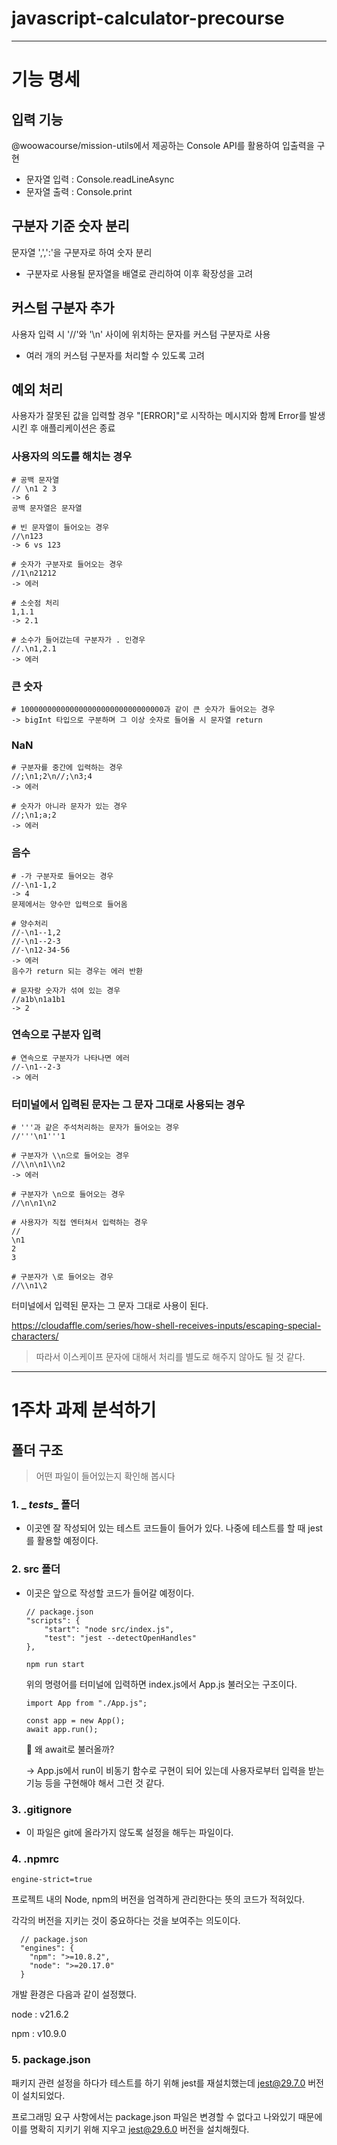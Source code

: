 # javascript-calculator-precourse

---
# 기능 명세

## 입력 기능

@woowacourse/mission-utils에서 제공하는 Console API를 활용하여 입출력을 구현
- 문자열 입력 : Console.readLineAsync
- 문자열 출력 : Console.print

## 구분자 기준 숫자 분리

문자열 ',',':'을 구분자로 하여 숫자 분리
- 구분자로 사용될 문자열을 배열로 관리하여 이후 확장성을 고려

## 커스텀 구분자 추가

사용자 입력 시 '//'와 '\n' 사이에 위치하는 문자를 커스텀 구분자로 사용
- 여러 개의 커스텀 구분자를 처리할 수 있도록 고려

## 예외 처리

사용자가 잘못된 값을 입력할 경우 "[ERROR]"로 시작하는 메시지와 함께 Error를 발생시킨 후 애플리케이션은 종료

### 사용자의 의도를 해치는 경우
```
# 공백 문자열
// \n1 2 3
-> 6
공백 문자열은 문자열

# 빈 문자열이 들어오는 경우
//\n123
-> 6 vs 123 

# 숫자가 구분자로 들어오는 경우
//1\n21212
-> 에러
```

```
# 소숫점 처리
1,1.1
-> 2.1

# 소수가 들어갔는데 구분자가 . 인경우
//.\n1,2.1
-> 에러
```

### 큰 숫자
```
# 10000000000000000000000000000000과 같이 큰 숫자가 들어오는 경우
-> bigInt 타입으로 구분하며 그 이상 숫자로 들어올 시 문자열 return
```

### NaN
```
# 구분자를 중간에 입력하는 경우
//;\n1;2\n//;\n3;4
-> 에러

# 숫자가 아니라 문자가 있는 경우
//;\n1;a;2
-> 에러
```

### 음수
```
# -가 구분자로 들어오는 경우
//-\n1-1,2
-> 4 
문제에서는 양수만 입력으로 들어옴

# 양수처리
//-\n1--1,2
//-\n1--2-3
//-\n12-34-56
-> 에러
음수가 return 되는 경우는 에러 반환

# 문자랑 숫자가 섞여 있는 경우
//a1b\n1a1b1
-> 2
```
### 연속으로 구분자 입력
```
# 연속으로 구분자가 나타나면 에러
//-\n1--2-3
-> 에러
```
### 터미널에서 입력된 문자는 그 문자 그대로 사용되는 경우
```
# '''과 같은 주석처리하는 문자가 들어오는 경우
//'''\n1'''1

# 구분자가 \\n으로 들어오는 경우
//\\n\n1\\n2
-> 에러

# 구분자가 \n으로 들어오는 경우
//\n\n1\n2

# 사용자가 직접 엔터쳐서 입력하는 경우
//
\n1
2
3

# 구분자가 \로 들어오는 경우
//\\n1\2

```

터미널에서 입력된 문자는 그 문자 그대로 사용이 된다.

https://cloudaffle.com/series/how-shell-receives-inputs/escaping-special-characters/

> 따라서 이스케이프 문자에 대해서 처리를 별도로 해주지 않아도 될 것 같다.
---
# 1주차 과제 분석하기

## 폴더 구조
> 어떤 파일이 들어있는지 확인해 봅시다
### 1. _ _tests__ 폴더
- 이곳엔 잘 작성되어 있는 테스트 코드들이 들어가 있다. 나중에 테스트를 할 때 jest를 활용할 예정이다.

### 2. src 폴더
- 이곳은 앞으로 작성할 코드가 들어갈 예정이다.
    ```
    // package.json
    "scripts": {
        "start": "node src/index.js",
        "test": "jest --detectOpenHandles"
    },
    ```
    ```
    npm run start
    ```
    위의 명령어를 터미널에 입력하면 index.js에서 App.js 불러오는 구조이다.

    ```
    import App from "./App.js";

    const app = new App();
    await app.run();
    ```

    🤔 왜 await로 불러올까?
  
    -> App.js에서 run이 비동기 함수로 구현이 되어 있는데 사용자로부터 입력을 받는 기능 등을 구현해야 해서 그런 것 같다.

### 3. .gitignore
- 이 파일은 git에 올라가지 않도록 설정을 해두는 파일이다. 

### 4. .npmrc
```
engine-strict=true
```
프로젝트 내의 Node, npm의 버전을 엄격하게 관리한다는 뜻의 코드가 적혀있다.

각각의 버전을 지키는 것이 중요하다는 것을 보여주는 의도이다.
```
  // package.json
  "engines": {
    "npm": ">=10.8.2",
    "node": ">=20.17.0"
  }
```
개발 환경은 다음과 같이 설정했다.

node : v21.6.2

npm : v10.9.0

### 5. package.json

패키지 관련 설정을 하다가 테스트를 하기 위해 jest를 재설치했는데 jest@29.7.0 버전이 설치되었다. 

프로그래밍 요구 사항에서는 package.json 파일은 변경할 수 없다고 나와있기 때문에 이를 명확히 지키기 위해 지우고 jest@29.6.0 버전을 설치해줬다.
